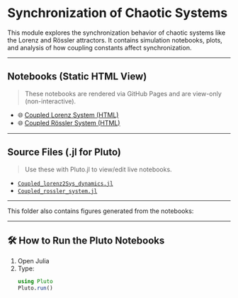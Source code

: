# Synchronization of Chaotic Systems

This module explores the synchronization behavior of chaotic systems like the Lorenz and Rössler attractors. It contains simulation notebooks, plots, and analysis of how coupling constants affect synchronization.

---

##  Notebooks (Static HTML View)

> These notebooks are rendered via GitHub Pages and are view-only (non-interactive).

- 🌐 [Coupled Lorenz System (HTML)](https://the-idiot-004.github.io/Non_linear_Dynamics/Synchronization_of_chaotic_systems/Coupled_Lorenz_system.html)
- 🌐 [Coupled Rössler System (HTML)](https://the-idiot-004.github.io/Non_linear_Dynamics/Synchronization_of_chaotic_systems/Coupled_rossler_system.html)

---

##  Source Files (.jl for Pluto)

> Use these with Pluto.jl to view/edit live notebooks.

-  [`Coupled_lorenz2Sys_dynamics.jl`](Coupled_lorenz2Sys_dynamics.jl)
-  [`Coupled_rossler_system.jl`](Coupled_rossler_system.jl)

---

This folder also contains figures generated from the notebooks:

---

## 🛠️ How to Run the Pluto Notebooks

1. Open Julia
2. Type:
   ```julia
   using Pluto
   Pluto.run()
